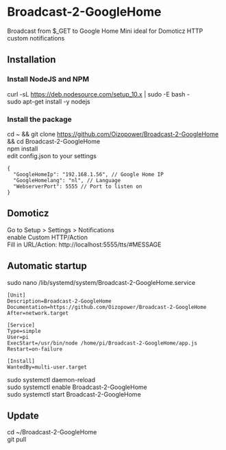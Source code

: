 # Broadcast-2-GoogleHome
Broadcast from $_GET to Google Home Mini ideal for Domoticz HTTP custom notifications

## Installation

### Install NodeJS and NPM
curl -sL https://deb.nodesource.com/setup_10.x | sudo -E bash -  
sudo apt-get install -y nodejs  
  
### Install the package  
cd ~ && git clone https://github.com/Oizopower/Broadcast-2-GoogleHome && cd Broadcast-2-GoogleHome  
npm install  
edit config.json to your settings  

```
{
  "GoogleHomeIp": "192.168.1.56", // Google Home IP
  "GoogleHomelang": "nl", // Language
  "WebserverPort": 5555 // Port to listen on
}
```
## Domoticz
Go to Setup > Settings > Notifications  
enable Custom HTTP/Action  
Fill in URL/Action: http://localhost:5555/tts/#MESSAGE  

## Automatic startup
sudo nano /lib/systemd/system/Broadcast-2-GoogleHome.service  
  
```
[Unit]
Description=Broadcast-2-GoogleHome
Documentation=https://github.com/Oizopower/Broadcast-2-GoogleHome
After=network.target

[Service]
Type=simple
User=pi
ExecStart=/usr/bin/node /home/pi/Broadcast-2-GoogleHome/app.js
Restart=on-failure

[Install]
WantedBy=multi-user.target
```  
  
sudo systemctl daemon-reload  
sudo systemctl enable Broadcast-2-GoogleHome  
sudo systemctl start Broadcast-2-GoogleHome  

## Update
cd ~/Broadcast-2-GoogleHome  
git pull  
